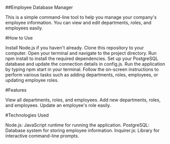 ##Employee Database Manager

This is a simple command-line tool to help you manage your company's employee information. You can view and edit departments, roles, and employees easily.

#How to Use

Install Node.js if you haven't already.
Clone this repository to your computer.
Open your terminal and navigate to the project directory.
Run npm install to install the required dependencies.
Set up your PostgreSQL database and update the connection details in config.js.
Run the application by typing npm start in your terminal.
Follow the on-screen instructions to perform various tasks such as adding departments, roles, employees, or updating employee roles.

#Features

View all departments, roles, and employees.
Add new departments, roles, and employees.
Update an employee's role easily.

#Technologies Used

Node.js: JavaScript runtime for running the application.
PostgreSQL: Database system for storing employee information.
Inquirer.js: Library for interactive command-line prompts.
